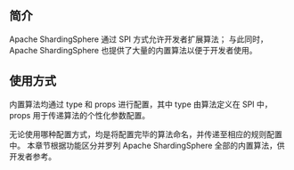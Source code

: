 
## 简介

Apache ShardingSphere 通过 SPI 方式允许开发者扩展算法；
与此同时，Apache ShardingSphere 也提供了大量的内置算法以便于开发者使用。

## 使用方式

内置算法均通过 type 和 props 进行配置，其中 type 由算法定义在 SPI 中，props 用于传递算法的个性化参数配置。

无论使用哪种配置方式，均是将配置完毕的算法命名，并传递至相应的规则配置中。
本章节根据功能区分并罗列 Apache ShardingSphere 全部的内置算法，供开发者参考。
